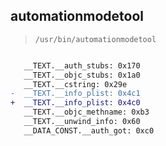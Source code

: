 ## automationmodetool

> `/usr/bin/automationmodetool`

```diff

   __TEXT.__auth_stubs: 0x170
   __TEXT.__objc_stubs: 0x1a0
   __TEXT.__cstring: 0x29e
-  __TEXT.__info_plist: 0x4c1
+  __TEXT.__info_plist: 0x4c0
   __TEXT.__objc_methname: 0xb3
   __TEXT.__unwind_info: 0x60
   __DATA_CONST.__auth_got: 0xc0

```
